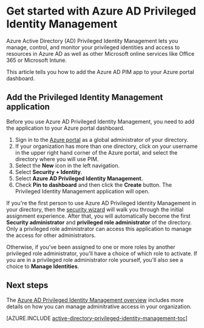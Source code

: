 <properties
   pageTitle="Get started with Azure AD Privileged Identity Management | Microsoft Azure"
   description="Learn how to manage privileged identities with the Azure Active Directory Privileged Identity Management application in Azure portal."
   services="active-directory"
   documentationCenter=""
   authors="kgremban"
   manager="stevenpo"
   editor=""/>

<tags
   ms.service="active-directory"
   ms.devlang="na"
   ms.topic="get-started-article"
   ms.tgt_pltfrm="na"
   ms.workload="identity"
   ms.date="05/19/2016"
   ms.author="kgremban"/>

# Get started with Azure AD Privileged Identity Management


Azure Active Directory (AD) Privileged Identity Management lets you manage, control, and monitor your privileged identities and access to resources in Azure AD as well as other Microsoft online services like Office 365 or Microsoft Intune.  

This article tells you how to add the Azure AD PIM app to your Azure portal dashboard.

## Add the Privileged Identity Management application

Before you use Azure AD Privileged Identity Management, you need to add the application to your Azure portal dashboard.

1. Sign in to the [Azure portal](https://portal.azure.com/) as a global administrator of your directory.
2. If your organization has more than one directory, click on your username in the upper right hand corner of the Azure portal, and select the directory where you will use PIM.
3. Select the **New** icon in the left navigation.
4. Select **Security + Identity**.
5. Select **Azure AD Privileged Identity Management**.
6. Check **Pin to dashboard** and then click the **Create** button. The Privileged Identity Management application will open.


If you're the first person to use Azure AD Privileged Identity Management in your directory, then the [security wizard](active-directory-privileged-identity-management-security-wizard.md) will walk you through the initial assignment experience. After that, you will automatically become the first **Security administrator** and **privileged role administrator** of the directory. Only a privileged role administrator can access this application to manage the access for other administrators.  

Otherwise, if you've been assigned to one or more roles by another privileged role administrator, you'll have a choice of which role to activate. If you are in a privileged role administrator role yourself, you'll also see a choice to **Manage Identities**.  


<!--Every topic should have next steps and links to the next logical set of content to keep the customer engaged-->
## Next steps

The [Azure AD Privileged Identity Management overview](active-directory-privileged-identity-management-configure.md) includes more details on how you can manage adminitrative access in your organization.

[AZURE.INCLUDE [active-directory-privileged-identity-management-toc](../../includes/active-directory-privileged-identity-management-toc.md)]
